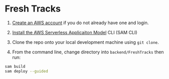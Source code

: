 
# Fresh Tracks

1. [Create an AWS account](https://portal.aws.amazon.com/gp/aws/developer/registration/index.html) if you do not already have one and login.

1. [Install the AWS Serverless Applicaiton Model](https://docs.aws.amazon.com/serverless-application-model/latest/developerguide/serverless-sam-cli-install.html) CLI (SAM CLI)

1. Clone the repo onto your local development machine using `git clone`.

1. From the command line, change directory into `backend/FreshTracks` then run:

```bash
sam build
sam deploy --guided
```
